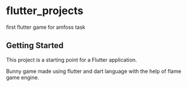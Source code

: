 # flutter_projects

first flutter game for amfoss task

## Getting Started

This project is a starting point for a Flutter application.

Bunny game made using flutter and dart language with the help of flame game engine. 


